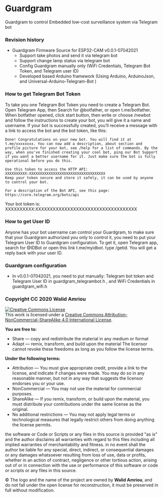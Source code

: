 # Guardgram
Guardgram to control Embedded low-cost surveillance system  via Telegram bot

### Revision history

* Guardgram Firmware Source for ESP32-CAM v0.0.1-07042021 
  - Support take photos and send it via telegram bot
  - Support change lamp status via telegram bot
  - Config Guardgram manually only (WiFi Credentials, Telegram Bot Token, and Telegram user ID)
  - Developed based Arduino framework (Using Arduino, ArduinoJson, and Universal-Arduino-Telegram-Bot )

### How to get Telegram Bot Token
To take you one Telegram Bot Token you need to create a Telegram Bot. Open Telegram App, then Search for @botfather, or open t.me/botfather.
When botfather opened, click start button,  then write or choose /newbot and follow the instructions to create your bot, you will give it a name and username. If your bot is successfully created, you’ll receive a message with a link to access the bot and the bot token, like this:

```
Done! Congratulations on your new bot. You will find it at t.me/xxxxxxxx. You can now add a description, about section and profile picture for your bot, see /help for a list of commands. By the way, when you've finished creating your cool bot, ping our Bot Support if you want a better username for it. Just make sure the bot is fully operational before you do this.

Use this token to access the HTTP API:
XXXXXXXXXX:XXXXXXXXXXXXXXXXXXXXXXXXXXXXXXXXXXX
Keep your token secure and store it safely, it can be used by anyone to control your bot.

For a description of the Bot API, see this page: https://core.telegram.org/bots/api
```
Your bot token is: XXXXXXXXXX:XXXXXXXXXXXXXXXXXXXXXXXXXXXXXXXXXXX

### How to get User ID
Anyone has your bot username can control your Guardgram, to make sure that your Guardgram authorized you only to control it, you need to put your Telegram User ID to Guardgram configuration.
To get it, open Telegram app, search for @IDBot or open this link t.me/myidbot. type /getid. You will get a reply back with your user ID. 

### Guardgram configuration 
* In v0.0.1-07042021, you need to put manually: Telegram bot token and Telegram User ID in guardgram_telegrambot.h , and WiFi Credentials in guardgram_wifi.h

### Copyright CC 2020 Walid Amriou

<a rel="license" href="http://creativecommons.org/licenses/by-nc-sa/4.0/"><img alt="Creative Commons License" style="border-width:0" src="https://i.creativecommons.org/l/by-nc-sa/4.0/88x31.png" /></a><br />This work is licensed under a <a rel="license" href="http://creativecommons.org/licenses/by-nc-sa/4.0/">Creative Commons Attribution-NonCommercial-ShareAlike 4.0 International License</a>.

__You are free to:__
  * Share — copy and redistribute the material in any medium or format
  * Adapt — remix, transform, and build upon the material
The licensor cannot revoke these freedoms as long as you follow the license terms.  

__Under the following terms:__
  * Attribution — You must give appropriate credit, provide a link to the license, and indicate if changes were made. You may do so in any reasonable manner, but not in any way that suggests the licensor endorses you or your use.
  * NonCommercial — You may not use the material for commercial purposes.
  * ShareAlike — If you remix, transform, or build upon the material, you must distribute your contributions under the same license as the original.
  * No additional restrictions — You may not apply legal terms or technological measures that legally restrict others from doing anything the license permits.


the software or Code or Scripts or any files in this source is provided "as is" and the author disclaims all warranties with regard to this files including all implied warranties of merchantability and fitness. in no event shall the author be liable for any special, direct, indirect, or consequential damages or any damages whatsoever resulting from loss of use, data or profits, whether in an action of contract, negligence or other tortious action, arising out of or in connection with the use or performance of this software or code or scripts or any files in this source.

© The logo and the name of the project are owned by __Walid Amriou__, and do not fall under the open license for reconstruction, it must be preserved in full without modification. 

